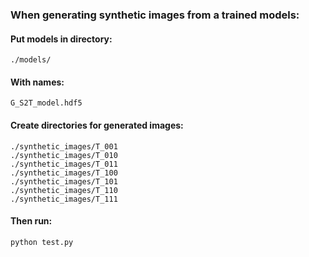 ### When generating synthetic images from a trained models:

#### Put models in directory:
```
./models/
```

#### With names:
```
G_S2T_model.hdf5
```

#### Create directories for generated images:
```
./synthetic_images/T_001
./synthetic_images/T_010
./synthetic_images/T_011
./synthetic_images/T_100
./synthetic_images/T_101
./synthetic_images/T_110
./synthetic_images/T_111
```

#### Then run:
```
python test.py
```
